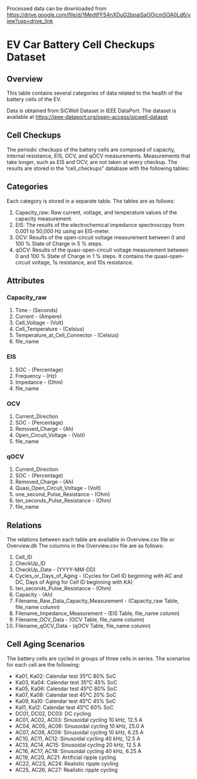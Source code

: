 Processed data can be downloaded from
https://drive.google.com/file/d/1MedtFFS4nXDuG2bpaiSaOOjcm5OA0Ld6/view?usp=drive_link

# EV Car Battery Cell Checkups Dataset
## Overview
This table contains several categories of data related  to the health of the battery cells of the EV.

Data is obtained from SiCWell Dataset in IEEE DataPort. The dataset is available at https://ieee-dataport.org/open-access/sicwell-dataset
## Cell Checkups
The periodic checkups of the battery cells are composed of capacity, internal resistance, EIS, OCV, and qOCV measurements. Measurements that take longer, such as EIS and OCV, are not taken at every checkup. The results are stored in the “cell_checkups” database with the following tables:

## Categories
Each category is stored in a separate table. The tables are as follows:

1. Capacity_raw: Raw current, voltage, and temperature values of the capacity measurement.
2. EIS: The results of the electrochemical impedance spectroscopy from 0.001 to 50,000 Hz using an EIS-meter.
3. OCV: Results of the open-circuit voltage measurement between 0 and 100 % State of Charge in 5 % steps.
4. qOCV: Results of the quasi-open-circuit voltage measurement between 0 and 100 % State of Charge in 1 % steps. It contains the quasi-open-circuit voltage, 1s resistance, and 10s resistance.

## Attributes
### Capacity_raw
1. Time - (Seconds)
2. Current - (Ampere)
3. Cell_Voltage - (Volt)
4. Cell_Temperature - (Celsius)
5. Temperature_at_Cell_Connector - (Celsius)
6. file_name

### EIS
1. SOC - (Percentage)
2. Frequency - (Hz)
3. Impedance - (Ohm)
4. file_name

### OCV
1. Current_Direction
2. SOC - (Percentage)
3. Removed_Charge - (Ah)
4. Open_Circuit_Voltage - (Volt)
5. file_name

### qOCV
1. Current_Direction
2. SOC - (Percentage)
3. Removed_Charge - (Ah)
4. Quasi_Open_Circuit_Voltage - (Volt)
5. one_second_Pulse_Resistance - (Ohm)
6. ten_seconds_Pulse_Resistance - (Ohm)
7. file_name

## Relations
The relations between each table are available in Overview.csv file or Overview.db
The columns in the Overview.csv file are as follows:
1. Cell_ID
2. CheckUp_ID
3. CheckUp_Date - (YYYY-MM-DD)
4. Cycles_or_Days_of_Aging - (Cycles for Cell ID beginning with AC and DC, Days of Aging for Cell ID beginning with KA)
5. ten_seconds_Pulse_Resistance - (Ohm)
6. Capacity - (Ah)
7. Filename_Raw_Data_Capacity_Measurement - (Capacity_raw Table, file_name column)
8. Filename_Impedance_Measurement - (EIS Table, file_name column)
9. Filename_OCV_Data - (OCV Table, file_name column)
10. Filename_qOCV_Data - (qOCV Table, file_name column)

## Cell Aging Scenarios
The battery cells are cycled in groups of three cells in series. The scenarios for each cell are the following:

* Ka01, Ka02: Calendar test 35°C 80% SoC
* Ka03, Ka04: Calendar test 35°C 45% SoC
* Ka05, Ka06: Calendar test 45°C 80% SoC 
* Ka07, Ka08: Calendar test 45°C 20% SoC
* Ka09, Ka10: Calendar test 45°C 45% SoC
* Ka11, Ka12: Calendar test 45°C 60% SoC
* DC01, DC02, DC03: DC cycling
* AC01, AC02, AC03: Sinusoidal cycling 10 kHz, 12.5 A
* AC04, AC05, AC06: Sinusoidal cycling 10 kHz, 25.0 A
* AC07, AC08, AC09: Sinusoidal cycling 10 kHz, 6.25 A
* AC10, AC11, AC12: Sinusoidal cycling 40 kHz, 12.5 A
* AC13, AC14, AC15: Sinusoidal cycling 20 kHz, 12.5 A
* AC16, AC17, AC18: Sinusoidal cycling 40 kHz, 6.25 A
* AC19, AC20, AC21: Artificial ripple cycling
* AC22, AC23, AC24: Realistic ripple cycling
* AC25, AC26, AC27: Realistic ripple cycling

